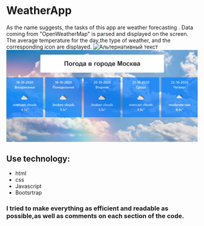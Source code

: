 #  WeatherApp
As the name suggests, the tasks of this app are weather forecasting . Data coming from "OpenWeatherMap" is parsed and displayed on the screen. The average temperature for the day,the type of weather, and the corresponding icon are displayed.
![Альтернативный текст](https://github.com/EvgeniyLifantiy/WeatherApp/blob/main/image/demomodal.jpg)
![Альтернативный текст](https://github.com/EvgeniyLifantiy/WeatherApp/blob/main/image/demomain.jpg)

## Use technology: ##
* html
* css
* Javascript
* Bootsrtrap

### I tried to make everything as efficient and readable as possible,as well as comments on each section of the code.
